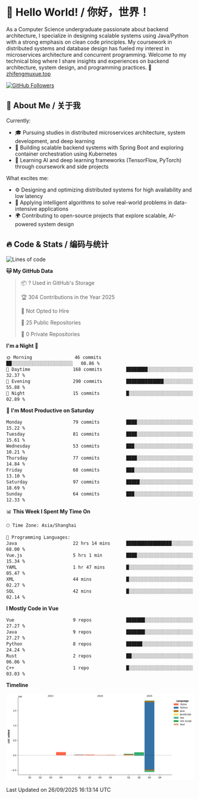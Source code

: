 # 👋 Hello World! / 你好，世界！

As a Computer Science undergraduate passionate about backend architecture, I specialize in designing scalable systems using Java/Python with a strong emphasis on clean code principles. My coursework in distributed systems and database design has fueled my interest in microservices architecture and concurrent programming. Welcome to my technical blog where I share insights and experiences on backend architecture, system design, and programming practices.
🔗 [zhifengmuxue.top](https://zhifengmuxue.top)

[![GitHub Followers](https://img.shields.io/github/followers/zhifengmuxue?logo=github&style=social)](https://github.com/zhifengmuxue)




## 🚀 About Me / 关于我
Currently:
- 🎓 Pursuing studies in distributed microservices architecture, system development, and deep learning
- 🔧 Building scalable backend systems with Spring Boot and exploring container orchestration using Kubernetes
- 🧠 Learning AI and deep learning frameworks (TensorFlow, PyTorch) through coursework and side projects

What excites me:
- ⚙️ Designing and optimizing distributed systems for high availability and low latency
- 🧩 Applying intelligent algorithms to solve real-world problems in data-intensive applications
- 🌍 Contributing to open-source projects that explore scalable, AI-powered system design



## 🔥 Code & Stats / 编码与统计

<!--START_SECTION:waka-->
![Lines of code](https://img.shields.io/badge/From%20Hello%20World%20I%27ve%20Written-2.1%20million%20lines%20of%20code-blue)

**🐱 My GitHub Data** 

> 📦 ? Used in GitHub's Storage 
 > 
> 🏆 304 Contributions in the Year 2025
 > 
> 🚫 Not Opted to Hire
 > 
> 📜 25 Public Repositories 
 > 
> 🔑 0 Private Repositories 
 > 
**I'm a Night 🦉** 

```text
🌞 Morning                46 commits          ██░░░░░░░░░░░░░░░░░░░░░░░   08.86 % 
🌆 Daytime                168 commits         ████████░░░░░░░░░░░░░░░░░   32.37 % 
🌃 Evening                290 commits         ██████████████░░░░░░░░░░░   55.88 % 
🌙 Night                  15 commits          █░░░░░░░░░░░░░░░░░░░░░░░░   02.89 % 
```
📅 **I'm Most Productive on Saturday** 

```text
Monday                   79 commits          ████░░░░░░░░░░░░░░░░░░░░░   15.22 % 
Tuesday                  81 commits          ████░░░░░░░░░░░░░░░░░░░░░   15.61 % 
Wednesday                53 commits          ███░░░░░░░░░░░░░░░░░░░░░░   10.21 % 
Thursday                 77 commits          ████░░░░░░░░░░░░░░░░░░░░░   14.84 % 
Friday                   68 commits          ███░░░░░░░░░░░░░░░░░░░░░░   13.10 % 
Saturday                 97 commits          █████░░░░░░░░░░░░░░░░░░░░   18.69 % 
Sunday                   64 commits          ███░░░░░░░░░░░░░░░░░░░░░░   12.33 % 
```


📊 **This Week I Spent My Time On** 

```text
🕑︎ Time Zone: Asia/Shanghai

💬 Programming Languages: 
Java                     22 hrs 14 mins      █████████████████░░░░░░░░   68.00 % 
Vue.js                   5 hrs 1 min         ████░░░░░░░░░░░░░░░░░░░░░   15.34 % 
YAML                     1 hr 47 mins        █░░░░░░░░░░░░░░░░░░░░░░░░   05.47 % 
XML                      44 mins             █░░░░░░░░░░░░░░░░░░░░░░░░   02.27 % 
SQL                      42 mins             █░░░░░░░░░░░░░░░░░░░░░░░░   02.14 % 
```

**I Mostly Code in Vue** 

```text
Vue                      9 repos             ███████░░░░░░░░░░░░░░░░░░   27.27 % 
Java                     9 repos             ███████░░░░░░░░░░░░░░░░░░   27.27 % 
Python                   8 repos             ██████░░░░░░░░░░░░░░░░░░░   24.24 % 
Rust                     2 repos             ██░░░░░░░░░░░░░░░░░░░░░░░   06.06 % 
C++                      1 repo              █░░░░░░░░░░░░░░░░░░░░░░░░   03.03 % 
```



**Timeline**

![Lines of Code chart](https://raw.githubusercontent.com/zhifengmuxue/zhifengmuxue/main/assets/bar_graph.png)


 Last Updated on 26/09/2025 16:13:14 UTC
<!--END_SECTION:waka-->



